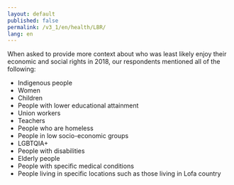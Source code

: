 ```yaml
---
layout: default
published: false
permalink: /v3_1/en/health/LBR/
lang: en
---
```


When asked to provide more context about who was least likely enjoy their economic and social rights in 2018, our respondents mentioned all of the following:
-	Indigenous people
-	Women
-	Children
-	People with lower educational attainment
-	Union workers
-	Teachers
-	People who are homeless
-	People in low socio-economic groups
-	LGBTQIA+
-	People with disabilities
-	Elderly people
-	People with specific medical conditions
-	People living in specific locations such as those living in Lofa country

